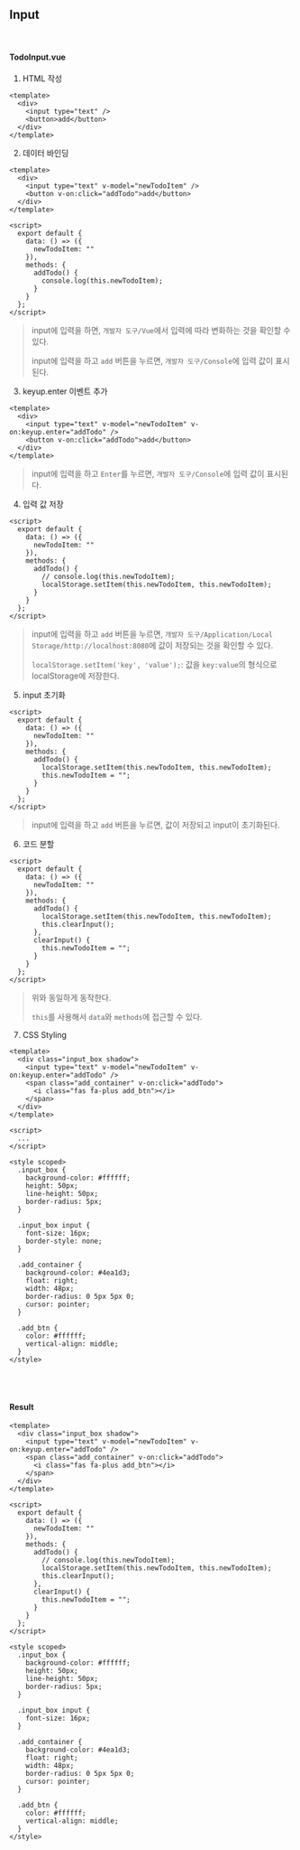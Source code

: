 ## Input

<br>

#### TodoInput.vue

1. HTML 작성

```vue
<template>
  <div>
    <input type="text" />
    <button>add</button>
  </div>
</template>
```

2. 데이터 바인딩

```vue
<template>
  <div>
    <input type="text" v-model="newTodoItem" />
    <button v-on:click="addTodo">add</button>
  </div>
</template>

<script>
  export default {
    data: () => ({
      newTodoItem: ""
    }),
    methods: {
      addTodo() {
        console.log(this.newTodoItem);
      }
    }
  };
</script>
```

> input에 입력을 하면, `개발자 도구/Vue`에서 입력에 따라 변화하는 것을 확인할 수 있다.
>
> input에 입력을 하고 `add` 버튼을 누르면, `개발자 도구/Console`에 입력 값이 표시된다.

3. keyup\.enter 이벤트 추가

```vue
<template>
  <div>
    <input type="text" v-model="newTodoItem" v-on:keyup.enter="addTodo" />
    <button v-on:click="addTodo">add</button>
  </div>
</template>
```

> input에 입력을 하고 `Enter`를 누르면, `개발자 도구/Console`에 입력 값이 표시된다.

4. 입력 값 저장

```vue
<script>
  export default {
    data: () => ({
      newTodoItem: ""
    }),
    methods: {
      addTodo() {
        // console.log(this.newTodoItem);
        localStorage.setItem(this.newTodoItem, this.newTodoItem);
      }
    }
  };
</script>
```

> input에 입력을 하고 `add` 버튼을 누르면, `개발자 도구/Application/Local Storage/http://localhost:8080`에 값이 저장되는 것을 확인할 수 있다.
>
> `localStorage.setItem('key', 'value');`: 값을 `key:value`의 형식으로 localStorage에 저장한다.

5. input 초기화

```vue
<script>
  export default {
    data: () => ({
      newTodoItem: ""
    }),
    methods: {
      addTodo() {
        localStorage.setItem(this.newTodoItem, this.newTodoItem);
        this.newTodoItem = "";
      }
    }
  };
</script>
```

> input에 입력을 하고 `add` 버튼을 누르면, 값이 저장되고 input이 초기화된다.

6. 코드 분할

```vue
<script>
  export default {
    data: () => ({
      newTodoItem: ""
    }),
    methods: {
      addTodo() {
        localStorage.setItem(this.newTodoItem, this.newTodoItem);
        this.clearInput();
      },
      clearInput() {
        this.newTodoItem = "";
      }
    }
  };
</script>
```

> 위와 동일하게 동작한다.
>
> `this`를 사용해서 `data`와 `methods`에 접근할 수 있다.

7. CSS Styling

```vue
<template>
  <div class="input_box shadow">
    <input type="text" v-model="newTodoItem" v-on:keyup.enter="addTodo" />
    <span class="add_container" v-on:click="addTodo">
      <i class="fas fa-plus add_btn"></i>
    </span>
  </div>
</template>

<script>
  ...
</script>

<style scoped>
  .input_box {
    background-color: #ffffff;
    height: 50px;
    line-height: 50px;
    border-radius: 5px;
  }
  
  .input_box input {
    font-size: 16px;
    border-style: none;
  }
  
  .add_container {
    background-color: #4ea1d3;
    float: right;
    width: 48px;
    border-radius: 0 5px 5px 0;
    cursor: pointer;
  }
  
  .add_btn {
    color: #ffffff;
    vertical-align: middle;
  }
</style>
```

<br>

<br>

#### Result

```vue
<template>
  <div class="input_box shadow">
    <input type="text" v-model="newTodoItem" v-on:keyup.enter="addTodo" />
    <span class="add_container" v-on:click="addTodo">
      <i class="fas fa-plus add_btn"></i>
    </span>
  </div>
</template>

<script>
  export default {
    data: () => ({
      newTodoItem: ""
    }),
    methods: {
      addTodo() {
        // console.log(this.newTodoItem);
        localStorage.setItem(this.newTodoItem, this.newTodoItem);
        this.clearInput();
      },
      clearInput() {
        this.newTodoItem = "";
      }
    }
  };
</script>

<style scoped>
  .input_box {
    background-color: #ffffff;
    height: 50px;
    line-height: 50px;
    border-radius: 5px;
  }
  
  .input_box input {
    font-size: 16px;
  }
  
  .add_container {
    background-color: #4ea1d3;
    float: right;
    width: 48px;
    border-radius: 0 5px 5px 0;
    cursor: pointer;
  }
  
  .add_btn {
    color: #ffffff;
    vertical-align: middle;
  }
</style>
```

<br>

<br>